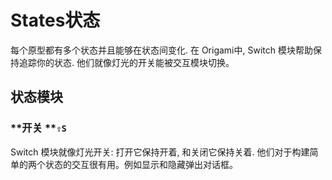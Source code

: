 # States状态

每个原型都有多个状态并且能够在状态间变化. 在 Origami中, Switch 模块帮助保持追踪你的状态. 他们就像灯光的开关能被交互模块切换。

## 状态模块

### **开关 **`⇧S`

Switch 模块就像灯光开关: 打开它保持开着, 和关闭它保持关着. 他们对于构建简单的两个状态的交互很有用。例如显示和隐藏弹出对话框。



